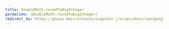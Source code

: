 ```yaml
---
title: DoubleMath.roundToBigInteger
permalink: /DoubleMath.roundToBigInteger/
redirect_to: https://guava.dev/releases/snapshot-jre/api/docs/com/google/common/math/DoubleMath.html#roundToBigInteger-double-java.math.RoundingMode-
---
```

